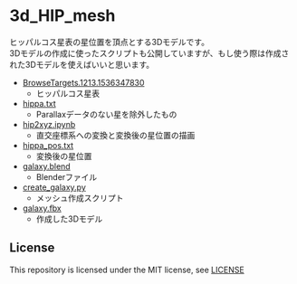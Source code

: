 # 3d_HIP_mesh
ヒッパルコス星表の星位置を頂点とする3Dモデルです。  
3Dモデルの作成に使ったスクリプトも公開していますが、もし使う際は作成された3Dモデルを使えばいいと思います。

* [BrowseTargets.1213.1536347830](./BrowseTargets.1213.1536347830)
  * ヒッパルコス星表
* [hippa.txt](./hippa.txt)
  * Parallaxデータのない星を除外したもの
* [hip2xyz.ipynb](./hip2xyz.ipynb)
  * 直交座標系への変換と変換後の星位置の描画
* [hippa_pos.txt](./hippa_pos.txt)
  * 変換後の星位置
* [galaxy.blend](./galaxy.blend)
  * Blenderファイル
* [create_galaxy.py](./create_galaxy.py)
  * メッシュ作成スクリプト
* [galaxy.fbx](./galaxy.fbx)
  * 作成した3Dモデル

## License
This repository is licensed under the MIT license, see [LICENSE](./LICENSE)
